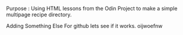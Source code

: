 Purpose : Using HTML lessons from the Odin Project to make a simple multipage recipe directory.

Adding Something Else For github lets see if it works.
oijwoefnw